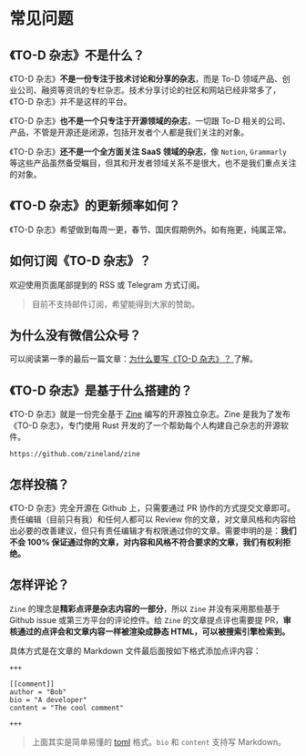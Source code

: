# 常见问题

## 《TO-D 杂志》不是什么？

《TO-D 杂志》**不是一份专注于技术讨论和分享的杂志**，而是 To-D 领域产品、创业公司、融资等资讯的专栏杂志。技术分享讨论的社区和网站已经非常多了，《TO-D 杂志》并不是这样的平台。

《TO-D 杂志》**也不是一个只专注于开源领域的杂志**，一切跟 To-D 相关的公司、产品，不管是开源还是闭源，包括开发者个人都是我们关注的对象。

《TO-D 杂志》**还不是一个全方面关注 SaaS 领域的杂志**，像 `Notion`, `Grammarly` 等这些产品虽然备受瞩目，但其和开发者领域关系不是很大，也不是我们重点关注的对象。

## 《TO-D 杂志》的更新频率如何？

《TO-D 杂志》希望做到每周一更，春节、国庆假期例外。如有拖更，纯属正常。

## 如何订阅《TO-D 杂志》？

欢迎使用页面尾部提到的 RSS 或 Telegram 方式订阅。

> 目前不支持邮件订阅，希望能得到大家的赞助。

## 为什么没有微信公众号？

可以阅读第一季的最后一篇文章：[为什么要写《TO-D 杂志》？
](/s1/why) 了解。

## 《TO-D 杂志》是基于什么搭建的？

《TO-D 杂志》就是一份完全基于 [Zine](https://github.com/zineland/zine) 编写的开源独立杂志。Zine 是我为了发布《TO-D 杂志》，专门使用 Rust 开发的了一个帮助每个人构建自己杂志的开源软件。

```urlpreview
https://github.com/zineland/zine
```

## 怎样投稿？

《TO-D 杂志》完全开源在 Github 上，只需要通过 PR 协作的方式提交文章即可。责任编辑（目前只有我）和任何人都可以 Review 你的文章，对文章风格和内容给出必要的改善建议，但只有责任编辑才有权限通过你的文章。需要申明的是：**我们不会 100% 保证通过你的文章，对内容和风格不符合要求的文章，我们有权利拒绝。**

## 怎样评论？

`Zine` 的理念是**精彩点评是杂志内容的一部分**，所以 `Zine` 并没有采用那些基于 Github issue 或第三方平台的评论控件。给 `Zine` 的文章提点评也需要提 PR，**审核通过的点评会和文章内容一样被渲染成静态 HTML，可以被搜索引擎检索到。**

具体方式是在文章的 Markdown 文件最后面按如下格式添加点评内容：

```
+++

[[comment]]
author = "Bob"
bio = "A developer"
content = "The cool comment"

+++
```

> 上面其实是简单易懂的 [toml](https://toml.io) 格式。`bio` 和 `content` 支持写 Markdown。